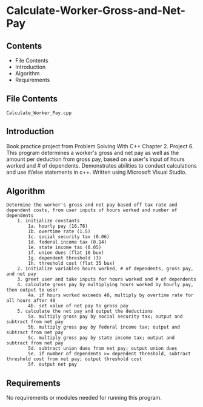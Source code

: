 # Calculate-Worker-Gross-and-Net-Pay

Contents
---------------------
* File Contents
* Introduction
* Algorithm
* Requirements

## File Contents
	
	Calculate_Worker_Pay.cpp

## Introduction
Book practice project from Problem Solving With C++ Chapter 2. Project 6.
This program determines a worker's gross and net pay as well as the amount per deduction from gross pay, based on a user's input of hours worked and # of dependents. Demonstrates abilities to conduct calculations and use if/else statements in c++.
Written using Microsoft Visual Studio. 

## Algorithm
	Determine the worker's gross and net pay based off tax rate and dependent costs, from user inputs of hours worked and number of dependents
		1. initialize constants
			1a. hourly pay (16.78)
			1b. overtime rate (1.5)
			1c. social security tax (0.06)
			1d. federal income tax (0.14)
			1e. state income tax (0.05)
			1f. union dues (flat 10 bux)
			1g. dependent threshold (3)
			1h. threshold cost (flat 35 bux)
		2. initialize variables hours worked, # of dependents, gross pay, and net pay
		3. greet user and take inputs for hours worked and # of dependents
		4. calculate gross pay by multiplying hours worked by hourly pay, then output to user
			4a. if hours worked exceeds 40, multiply by overtime rate for all hours after 40
			4b. set value of net pay to gross pay
		5. calculate the net pay and output the deductions
			5a. multiply gross pay by social security tax; output and subtract from net pay
			5b. multiply gross pay by federal income tax; output and subtract from net pay
			5c. multiply gross pay by state income tax; output and subtract from net pay
			5d. subtract union dues from net pay; output union dues
			5e. if number of dependents >= dependent threshold, subtract threshold cost from net pay; output threshold cost
			5f. output net pay

## Requirements
No requirements or modules needed for running this program.
